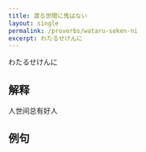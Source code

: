 ```yaml
---
title: 渡る世間に鬼はない
layout: single
permalink: /proverbs/wataru-seken-ni
excerpt: わたるせけんに
---
```


わたるせけんに

## 解释

人世间总有好人

## 例句

